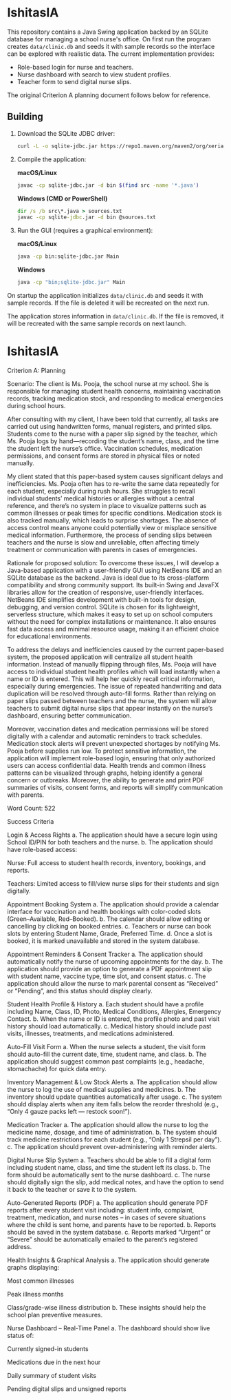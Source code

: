 # IshitasIA

This repository contains a Java Swing application backed by an SQLite database for managing a school nurse's office. On first run the program creates `data/clinic.db` and seeds it with sample records so the interface can be explored with realistic data. The current implementation provides:

- Role-based login for nurse and teachers.
- Nurse dashboard with search to view student profiles.
- Teacher form to send digital nurse slips.

The original Criterion A planning document follows below for reference.

## Building

1. Download the SQLite JDBC driver:

   ```sh
   curl -L -o sqlite-jdbc.jar https://repo1.maven.org/maven2/org/xerial/sqlite-jdbc/3.36.0.3/sqlite-jdbc-3.36.0.3.jar
   ```

2. Compile the application:

   **macOS/Linux**

   ```sh
   javac -cp sqlite-jdbc.jar -d bin $(find src -name '*.java')
   ```

   **Windows (CMD or PowerShell)**

   ```cmd
   dir /s /b src\*.java > sources.txt
   javac -cp sqlite-jdbc.jar -d bin @sources.txt
   ```

3. Run the GUI (requires a graphical environment):

   **macOS/Linux**

   ```sh
   java -cp bin:sqlite-jdbc.jar Main
   ```

   **Windows**

   ```cmd
   java -cp "bin;sqlite-jdbc.jar" Main
   ```

On startup the application initializes `data/clinic.db` and seeds it with sample records. If the file is deleted it will be recreated on the next run.

The application stores information in `data/clinic.db`. If the file is removed, it will be recreated with the same sample records on next launch.

# IshitasIA

Criterion A: Planning

Scenario:
The client is Ms. Pooja, the school nurse at my school. She is responsible for managing student health concerns, maintaining vaccination records, tracking medication stock, and responding to medical emergencies during school hours.

After consulting with my client, I have been told that currently, all tasks are carried out using handwritten forms, manual registers, and printed slips. Students come to the nurse with a paper slip signed by the teacher, which Ms. Pooja logs by hand—recording the student’s name, class, and the time the student left the nurse’s office. Vaccination schedules, medication permissions, and consent forms are stored in physical files or noted manually.

My client stated that this paper-based system causes significant delays and inefficiencies. Ms. Pooja often has to re-write the same data repeatedly for each student, especially during rush hours. She struggles to recall individual students’ medical histories or allergies without a central reference, and there’s no system in place to visualize patterns such as common illnesses or peak times for specific conditions. Medication stock is also tracked manually, which leads to surprise shortages. The absence of access control means anyone could potentially view or misplace sensitive medical information. Furthermore, the process of sending slips between teachers and the nurse is slow and unreliable, often affecting timely treatment or communication with parents in cases of emergencies.

Rationale for proposed solution:
To overcome these issues, I will develop a Java-based application with a user-friendly GUI using NetBeans IDE and an SQLite database as the backend. Java is ideal due to its cross-platform compatibility and strong community support. Its built-in Swing and JavaFX libraries allow for the creation of responsive, user-friendly interfaces. NetBeans IDE simplifies development with built-in tools for design, debugging, and version control. SQLite is chosen for its lightweight, serverless structure, which makes it easy to set up on school computers without the need for complex installations or maintenance. It also ensures fast data access and minimal resource usage, making it an efficient choice for educational environments.

To address the delays and inefficiencies caused by the current paper-based system, the proposed application will centralize all student health information. Instead of manually flipping through files, Ms. Pooja will have access to individual student health profiles which will load instantly when a name or ID is entered. This will help her quickly recall critical information, especially during emergencies. The issue of repeated handwriting and data duplication will be resolved through auto-fill forms. Rather than relying on paper slips passed between teachers and the nurse, the system will allow teachers to submit digital nurse slips that appear instantly on the nurse’s dashboard, ensuring better communication.

Moreover, vaccination dates and medication permissions will be stored digitally with a calendar and automatic reminders to track schedules. Medication stock alerts will prevent unexpected shortages by notifying Ms. Pooja before supplies run low. To protect sensitive information, the application will implement role-based login, ensuring that only authorized users can access confidential data. Health trends and common illness patterns can be visualized through graphs, helping identify a general concern or outbreaks. Moreover, the ability to generate and print PDF summaries of visits, consent forms, and reports will simplify communication with parents.

Word Count: 522

Success Criteria

Login & Access Rights
a. The application should have a secure login using School ID/PIN for both teachers and the nurse.
b. The application should have role-based access:

Nurse: Full access to student health records, inventory, bookings, and reports.

Teachers: Limited access to fill/view nurse slips for their students and sign digitally.

Appointment Booking System
a. The application should provide a calendar interface for vaccination and health bookings with color-coded slots (Green–Available, Red–Booked).
b. The calendar should allow editing or cancelling by clicking on booked entries.
c. Teachers or nurse can book slots by entering Student Name, Grade, Preferred Time.
d. Once a slot is booked, it is marked unavailable and stored in the system database.

Appointment Reminders & Consent Tracker
a. The application should automatically notify the nurse of upcoming appointments for the day.
b. The application should provide an option to generate a PDF appointment slip with student name, vaccine type, time slot, and consent status.
c. The application should allow the nurse to mark parental consent as “Received” or “Pending”, and this status should display clearly.

Student Health Profile & History
a. Each student should have a profile including Name, Class, ID, Photo, Medical Conditions, Allergies, Emergency Contact.
b. When the name or ID is entered, the profile photo and past visit history should load automatically.
c. Medical history should include past visits, illnesses, treatments, and medications administered.

Auto-Fill Visit Form
a. When the nurse selects a student, the visit form should auto-fill the current date, time, student name, and class.
b. The application should suggest common past complaints (e.g., headache, stomachache) for quick data entry.

Inventory Management & Low Stock Alerts
a. The application should allow the nurse to log the use of medical supplies and medicines.
b. The inventory should update quantities automatically after usage.
c. The system should display alerts when any item falls below the reorder threshold (e.g., “Only 4 gauze packs left — restock soon!”).

Medication Tracker
a. The application should allow the nurse to log the medicine name, dosage, and time of administration.
b. The system should track medicine restrictions for each student (e.g., “Only 1 Strepsil per day”).
c. The application should prevent over-administering with reminder alerts.

Digital Nurse Slip System
a. Teachers should be able to fill a digital form including student name, class, and time the student left its class.
b. The form should be automatically sent to the nurse dashboard.
c. The nurse should digitally sign the slip, add medical notes, and have the option to send it back to the teacher or save it to the system.

Auto-Generated Reports (PDF)
a. The application should generate PDF reports after every student visit including: student info, complaint, treatment, medication, and nurse notes – in cases of severe situations where the child is sent home, and parents have to be reported.
b. Reports should be saved in the system database.
c. Reports marked “Urgent” or “Severe” should be automatically emailed to the parent’s registered address.

Health Insights & Graphical Analysis
a. The application should generate graphs displaying:

Most common illnesses

Peak illness months

Class/grade-wise illness distribution
b. These insights should help the school plan preventive measures.

Nurse Dashboard – Real-Time Panel
a. The dashboard should show live status of:

Currently signed-in students

Medications due in the next hour

Daily summary of student visits

Pending digital slips and unsigned reports
